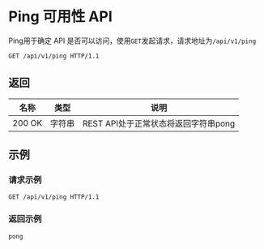 # Ping 可用性 API

Ping用于确定 API 是否可以访问，使用`GET`发起请求，请求地址为`/api/v1/ping`

```http
GET /api/v1/ping HTTP/1.1
```

## 返回

| 名称   | 类型   | 说明                                 |
| ------ | ------ | ------------------------------------ |
| 200 OK | 字符串 | REST API处于正常状态将返回字符串pong |

## 示例

### 请求示例

```http
GET /api/v1/ping HTTP/1.1
```

### 返回示例

```string
pong
```
